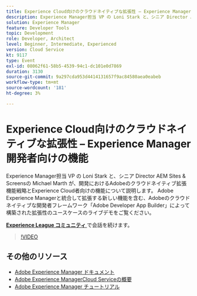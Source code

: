 ```yaml
---
title: Experience Cloud向けのクラウドネイティブな拡張性 – Experience Manager開発者向けの機能
description: Experience Manager担当 VP の Loni Stark と、シニア Director AEM Sites & Screensの Michael Marth が、開発におけるAdobeのクラウドネイティブ拡張機能戦略とExperience Cloud者向けの機能について説明します。 Adobe Experience Managerと統合して拡張する新しい機能を含む、Adobeのクラウドネイティブな開発者フレームワーク「Adobe Developer App Builder」によって構築された拡張性のユースケースのライブデモをご覧ください。
solution: Experience Manager
feature: Developer Tools
topic: Development
role: Developer, Architect
level: Beginner, Intermediate, Experienced
version: Cloud Service
kt: 9117
type: Event
exl-id: 08062f61-58b5-4539-94c1-dc101e0d7869
duration: 3130
source-git-commit: 9a297cda953d4414131657f9ac84580aea0eabeb
workflow-type: tm+mt
source-wordcount: '181'
ht-degree: 3%

---
```


# Experience Cloud向けのクラウドネイティブな拡張性 – Experience Manager開発者向けの機能

Experience Manager担当 VP の Loni Stark と、シニア Director AEM Sites &amp; Screensの Michael Marth が、開発におけるAdobeのクラウドネイティブ拡張機能戦略とExperience Cloud者向けの機能について説明します。 Adobe Experience Managerと統合して拡張する新しい機能を含む、Adobeのクラウドネイティブな開発者フレームワーク「Adobe Developer App Builder」によって構築された拡張性のユースケースのライブデモをご覧ください。

**[Experience League コミュニティ ](https://adobe.ly/2XTk7aX)** で会話を続けます。

>[!VIDEO](https://video.tv.adobe.com/v/337491/?quality=12&learn=on&hidetitle=true)

## その他のリソース

- [Adobe Experience Manager ドキュメント ](https://experienceleague.adobe.com/docs/experience-manager-cloud-service.html)
- [Adobe Experience ManagerCloud Serviceの概要 ](https://experienceleague.adobe.com/docs/experience-manager-cloud-service/overview/home.html)
- [Adobe Experience Manager チュートリアル](https://experienceleague.adobe.com/docs/experience-manager-tutorials.html)
